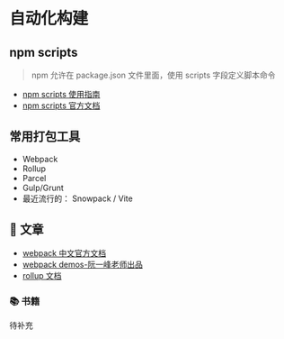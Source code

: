 # 自动化构建

## npm scripts

> npm 允许在 package.json 文件里面，使用 scripts 字段定义脚本命令

- [npm scripts 使用指南](https://www.ruanyifeng.com/blog/2016/10/npm_scripts.html)
- [npm scripts 官方文档](https://docs.npmjs.com/misc/scripts)

## 常用打包工具

- Webpack
- Rollup
- Parcel
- Gulp/Grunt
- 最近流行的： Snowpack / Vite

## 📄 文章

- [webpack 中文官方文档](https://www.webpackjs.com/concepts/)
- [webpack demos-阮一峰老师出品](https://github.com/ruanyf/webpack-demos)
- [rollup 文档](https://rollupjs.org/guide/en/)

### 📚 书籍

待补充
